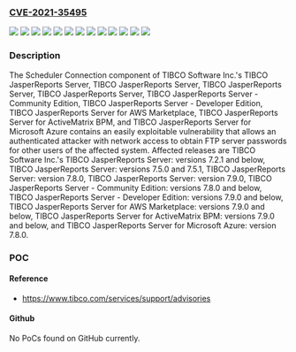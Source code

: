 ### [CVE-2021-35495](https://cve.mitre.org/cgi-bin/cvename.cgi?name=CVE-2021-35495)
![](https://img.shields.io/static/v1?label=Product&message=TIBCO%20JasperReports%20Server%20-%20Community%20Edition&color=blue)
![](https://img.shields.io/static/v1?label=Product&message=TIBCO%20JasperReports%20Server%20-%20Developer%20Edition&color=blue)
![](https://img.shields.io/static/v1?label=Product&message=TIBCO%20JasperReports%20Server%20for%20AWS%20Marketplace&color=blue)
![](https://img.shields.io/static/v1?label=Product&message=TIBCO%20JasperReports%20Server%20for%20ActiveMatrix%20BPM&color=blue)
![](https://img.shields.io/static/v1?label=Product&message=TIBCO%20JasperReports%20Server%20for%20Microsoft%20Azure&color=blue)
![](https://img.shields.io/static/v1?label=Product&message=TIBCO%20JasperReports%20Server&color=blue)
![](https://img.shields.io/static/v1?label=Version&message=%3C%3D%207.2.1%20&color=brighgreen)
![](https://img.shields.io/static/v1?label=Version&message=%3C%3D%207.8.0%20&color=brighgreen)
![](https://img.shields.io/static/v1?label=Version&message=%3C%3D%207.9.0%20&color=brighgreen)
![](https://img.shields.io/static/v1?label=Version&message=%3D%207.5.0%20&color=brighgreen)
![](https://img.shields.io/static/v1?label=Version&message=%3D%207.8.0%20&color=brighgreen)
![](https://img.shields.io/static/v1?label=Version&message=%3D%207.9.0%20&color=brighgreen)
![](https://img.shields.io/static/v1?label=Vulnerability&message=Successful%20execution%20of%20this%20vulnerability%20can%20result%20in%20an%20attacker%20gaining%20access%20to%20the%20victim%E2%80%99s%20FTP%20server%20at%20the%20privilege%20level%20of%20the%20victim.&color=brighgreen)

### Description

The Scheduler Connection component of TIBCO Software Inc.'s TIBCO JasperReports Server, TIBCO JasperReports Server, TIBCO JasperReports Server, TIBCO JasperReports Server, TIBCO JasperReports Server - Community Edition, TIBCO JasperReports Server - Developer Edition, TIBCO JasperReports Server for AWS Marketplace, TIBCO JasperReports Server for ActiveMatrix BPM, and TIBCO JasperReports Server for Microsoft Azure contains an easily exploitable vulnerability that allows an authenticated attacker with network access to obtain FTP server passwords for other users of the affected system. Affected releases are TIBCO Software Inc.'s TIBCO JasperReports Server: versions 7.2.1 and below, TIBCO JasperReports Server: versions 7.5.0 and 7.5.1, TIBCO JasperReports Server: version 7.8.0, TIBCO JasperReports Server: version 7.9.0, TIBCO JasperReports Server - Community Edition: versions 7.8.0 and below, TIBCO JasperReports Server - Developer Edition: versions 7.9.0 and below, TIBCO JasperReports Server for AWS Marketplace: versions 7.9.0 and below, TIBCO JasperReports Server for ActiveMatrix BPM: versions 7.9.0 and below, and TIBCO JasperReports Server for Microsoft Azure: version 7.8.0.

### POC

#### Reference
- https://www.tibco.com/services/support/advisories

#### Github
No PoCs found on GitHub currently.

